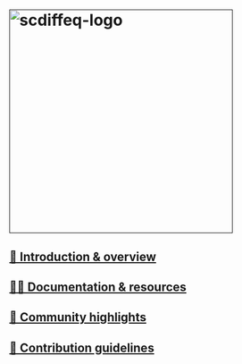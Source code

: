 # <a href=""><img src=https://user-images.githubusercontent.com/47393421/225794038-9f878cc4-251d-4138-b908-ccaae5a34e61.png alt="scdiffeq-logo" width="400"/>



## 🧙 Introduction & overview

## 👩‍💻 Documentation & resources

## 👏 Community highlights

## 🤝 Contribution guidelines
